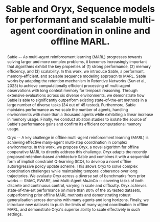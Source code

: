 ---
datetime: 2025-11-06 14:00
speakers: InstaDeep RL Research Team
title: Sable and Oryx, Sequence models for performant and scalable multi-agent coordination in online and offline MARL.
abstract: |
  Sable -- As multi-agent reinforcement learning (MARL) progresses towards solving larger and more complex problems, it becomes increasingly important that algorithms exhibit the key properties of (1) strong performance, (2) memory efficiency, and (3) scalability. In this work, we introduce Sable, a performant, memory-efficient, and scalable sequence modeling approach to MARL. Sable works by adapting the retention mechanism in Retentive Networks (Sun et al., 2023) to achieve computationally efficient processing of multi-agent observations with long context memory for temporal reasoning. Through extensive evaluations across six diverse environments, we demonstrate how Sable is able to significantly outperform existing state-of-the-art methods in a large number of diverse tasks (34 out of 45 tested). Furthermore, Sable maintains performance as we scale the number of agents, handling environments with more than a thousand agents while exhibiting a linear increase in memory usage. Finally, we conduct ablation studies to isolate the source of Sable's performance gains and confirm its efficient computational memory usage.

  Oryx -- A key challenge in offline multi-agent reinforcement learning (MARL) is achieving effective many-agent multi-step coordination in complex environments. In this work, we propose Oryx, a novel algorithm for offline cooperative MARL to directly address this challenge. Oryx adapts the recently proposed retention-based architecture Sable and combines it with a sequential form of implicit constraint Q-learning (ICQ), to develop a novel offline autoregressive policy update scheme. This allows Oryx to solve complex coordination challenges while maintaining temporal coherence over long trajectories. We evaluate Oryx across a diverse set of benchmarks from prior works -- SMAC, RWARE, and Multi-Agent MuJoCo -- covering tasks of both discrete and continuous control, varying in scale and difficulty. Oryx achieves state-of-the-art performance on more than 80% of the 65 tested datasets, outperforming prior offline MARL methods and demonstrating robust generalisation across domains with many agents and long horizons. Finally, we introduce new datasets to push the limits of many-agent coordination in offline MARL, and demonstrate Oryx's superior ability to scale effectively in such settings.

bio: The RL research team at InstaDeep works on large-scale multi-agent learning with a focus on algorithmic innovation in cooperative systems for industrial applications. The team regularly contributes to the research community through publications at venues such as NeurIPS, ICML and ICLR, and to the open-source community, by releasing open-source software for MARL research.
links:
    - href: https://arxiv.org/abs/2410.01706
      name: Sable
    - href: https://arxiv.org/abs/2505.22151
      name: Oryx
---